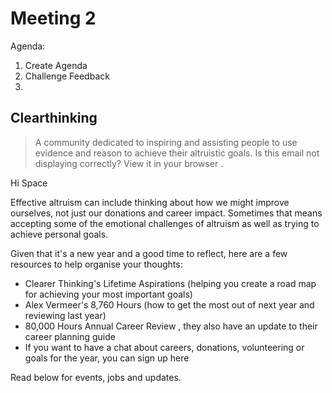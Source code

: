# Meeting 2

Agenda:
1. Create Agenda
2. Challenge Feedback
3. 

















## Clearthinking

> A community dedicated to inspiring and assisting people to use evidence and reason to achieve their altruistic goals.
Is this email not displaying correctly?
View it in your browser . 


Hi Space 

Effective altruism can include thinking about how we might improve ourselves, not just our donations and career impact. Sometimes that means accepting some of the emotional challenges of altruism as well as trying to achieve personal goals.

Given that it's a new year and a good time to reflect, here are a few resources to help organise your thoughts: 

* Clearer Thinking's Lifetime Aspirations (helping you create a road map for achieving your most important goals)
* Alex Vermeer's 8,760 Hours (how to get the most out of next year and reviewing last year)
* 80,000 Hours Annual Career Review , they also have an update to their career planning guide 
* If you want to have a chat about careers, donations, volunteering or goals for the year, you can sign up here 


Read below for events, jobs and updates.

